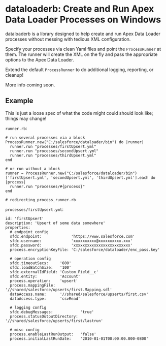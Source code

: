 dataloaderb: Create and Run Apex Data Loader Processes on Windows
=================================================================

dataloaderb is a library designed to help create and run Apex Data Loader processes without messing with tedious XML configuration.

Specify your processes via clean Yaml files and point the `ProcessRunner` at them. The runner will create the XML on the fly and pass the appropriate options to the Apex Data Loader.

Extend the default `ProcessRunner` to do additional logging, reporting, or cleanup!

More info coming soon.

Example
-------

This is just a loose spec of what the code might could should look like; things may change!

`runner.rb`:

    # run several processes via a block
    ProcessRunner.new("C:/salesforce/dataloader/bin") do |runner|
      runner.run "processes/firstUpsert.yml"
      runner.run "processes/secondUpsert.yml"
      runner.run "processes/thirdUpsert.yml"
    end

    # or run without a block
    runner = ProcessRunner.new("C:/salesforce/dataloader/bin")
    ['firstUpsert.yml', 'secondUpsert.yml', 'thirdUpsert.yml'].each do |process|
      runner.run "processes/#{process}"
    end
    
    # redirecting_process_runner.rb

`processes/firstUpsert.yml`:

    id: 'firstUpsert'
    description: 'Upsert of some data somewhere'
    properties:
      # endpoint config
      sfdc.endpoint:             'https://www.salesforce.com'
      sfdc.username:             'xxxxxxxxxx@xxxxxxxxxx.xxx'
      sfdc.password:             'xxxxxxxxxxxxxxxxxxxxxxxxx'
      process.encryptionKeyFile: 'C:/salesforce/dataloader/enc_pass.key'

      # operation config
      sfdc.timeoutSecs:     '600'
      sfdc.loadBatchSize:   '100'
      sfdc.externalIdField: 'Custom_Field__c'
      sfdc.entity:          'Account'
      process.operation:    'upsert'
      process.mappingFile:  '//shared/salesforce/upserts/first.Mapping.sdl'
      dataAccess.name:      '//shared/salesforce/upserts/first.csv'
      dataAccess.type:      'csvRead'

      # logging config
      sfdc.debugMessages:            'true'
      process.statusOutputDirectory: '//shared/salesforce/upserts/first/lastrun'

      # misc config
      process.enableLastRunOutput:   'false'
      process.initialLastRunDate:    '2010-01-01T00:00:00.000-0800'
    

